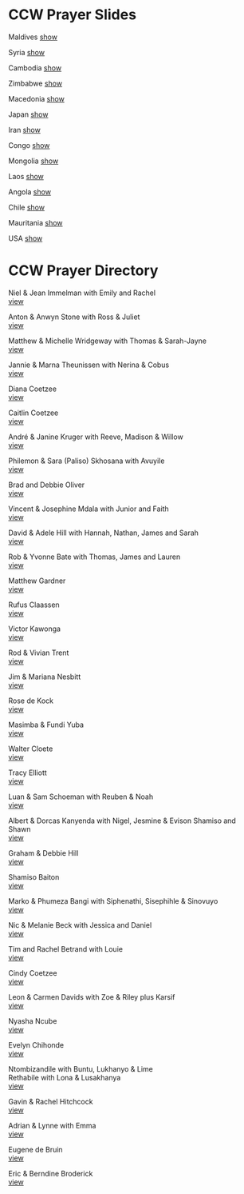 # CCW Prayer Slides

Maldives [show](http://kyk.kiekies.net/?src=https://ccwaterkloof.github.io/prayer/slides/maldives.md)

Syria [show](http://kyk.kiekies.net/?src=https://ccwaterkloof.github.io/prayer/slides/syria.md)

Cambodia [show](http://kyk.kiekies.net/?src=https://ccwaterkloof.github.io/prayer/slides/cambodia.md)

Zimbabwe [show](http://kyk.kiekies.net/?src=https://ccwaterkloof.github.io/prayer/slides/zimbabwe.md)

Macedonia [show](http://kyk.kiekies.net/?src=https://ccwaterkloof.github.io/prayer/slides/macedonia.md)

Japan [show](http://kyk.kiekies.net/?src=https://ccwaterkloof.github.io/prayer/slides/japan.md)

Iran [show](http://kyk.kiekies.net/?src=https://ccwaterkloof.github.io/prayer/slides/iran.md)

Congo [show](http://kyk.kiekies.net/?src=https://ccwaterkloof.github.io/prayer/slides/congo.md)

Mongolia [show](http://kyk.kiekies.net/?src=https://ccwaterkloof.github.io/prayer/slides/mongolia.md)

Laos [show](http://kyk.kiekies.net/?src=https://ccwaterkloof.github.io/prayer/slides/laos.md)

Angola [show](http://kyk.kiekies.net/?src=https://ccwaterkloof.github.io/prayer/slides/angola.md)

Chile [show](http://kyk.kiekies.net/?src=https://ccwaterkloof.github.io/prayer/slides/chile.md)

Mauritania [show](http://kyk.kiekies.net/?src=https://ccwaterkloof.github.io/prayer/slides/mauritania.md)

USA [show](http://kyk.kiekies.net/?src=https://ccwaterkloof.github.io/prayer/slides/usa.md)


# CCW Prayer Directory

Niel &amp; Jean Immelman with Emily and Rachel  
[view](/directory/immelman.jpg)  

Anton &amp; Anwyn Stone with Ross &amp; Juliet  
[view](/directory/stone.jpg)  

Matthew &amp; Michelle Wridgeway with Thomas &amp; Sarah-Jayne  
[view](/directory/wridgway.jpg)  

Jannie &amp; Marna Theunissen with Nerina &amp; Cobus  
[view](/directory/theunissen.jpg)  

Diana Coetzee  
[view](/directory/coetzeediana.jpg)  

Caitlin Coetzee  
[view](/directory/coetzeecaitlin.jpg)  

Andr&eacute; &amp; Janine Kruger with Reeve, Madison &amp; Willow  
[view](/directory/kruger.jpg)  

Philemon &amp; Sara (Paliso) Skhosana with Avuyile  
[view](/directory/sikhosana.jpg)  

Brad and Debbie Oliver  
[view](/directory/oliver.jpg)  

Vincent &amp; Josephine Mdala with Junior and Faith  
[view](/directory/mdala.jpg)  

David &amp; Adele Hill with Hannah, Nathan, James and Sarah  
[view](/directory/hill.jpg)  

Rob &amp; Yvonne Bate with Thomas, James and Lauren  
[view](/directory/bate.jpg)  

Matthew Gardner  
[view](/directory/matthew.jpg)  

Rufus Claassen  
[view](/directory/claassen.jpg)  

Victor Kawonga  
[view](/directory/victor.jpg)  

Rod &amp; Vivian Trent  
[view](/directory/trent.jpg)  

Jim &amp; Mariana Nesbitt  
[view](/directory/nesbitt.jpg)  

Rose de Kock  
[view](/directory/dekockrose.jpg)  

Masimba &amp; Fundi Yuba  
[view](/directory/yuba.jpg)  

Walter Cloete  
[view](/directory/walter.jpg)  

Tracy Elliott  
[view](/directory/elliot.jpg)  

Luan &amp; Sam Schoeman with Reuben &amp; Noah  
[view](/directory/schoeman.jpg)  

Albert &amp; Dorcas Kanyenda with Nigel, Jesmine &amp; Evison Shamiso and Shawn  
[view](/directory/kayendaclan.jpg)  

Graham &amp; Debbie Hill  
[view](/directory/hillsnr.jpg)  

Shamiso Baiton  
[view](/directory/shamiso.jpg)  

Marko &amp; Phumeza Bangi with Siphenathi, Sisephihle &amp; Sinovuyo  
[view](/directory/bangi.jpg)  

Nic &amp; Melanie Beck with Jessica and Daniel  
[view](/directory/beck.jpg)  

Tim and Rachel Betrand with Louie  
[view](/directory/bertrand.jpg)  

Cindy Coetzee  
[view](/directory/cindy.jpg)  

Leon &amp; Carmen Davids with Zoe &amp; Riley plus Karsif  
[view](/directory/davids.jpg)  

Nyasha Ncube  
[view](/directory/nyasha.jpg)  

Evelyn Chihonde  
[view](/directory/evelyn.jpg)  

Ntombizandile with Buntu, Lukhanyo &amp; Lime  
Rethabile with Lona &amp; Lusakhanya  
[view](/directory/rethabile.jpg)  

Gavin &amp; Rachel Hitchcock  
[view](/directory/hitchcock.jpg)  

Adrian &amp; Lynne  with Emma  
[view](/directory/adrian.jpg)  

Eugene de Bruin  
[view](/directory/eugene.jpg)  

Eric &amp; Berndine Broderick  
[view](/directory/broderick.jpg)


